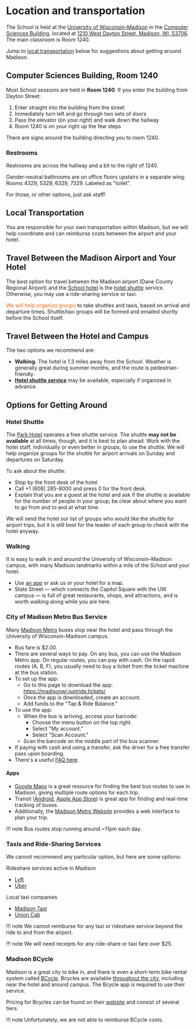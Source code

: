 # Location and transportation

The School is held at the [University of Wisconsin&ndash;Madison](https://www.wisc.edu) in the
[Computer Sciences Building](https://www.cs.wisc.edu), located at [1210 West Dayton Street, Madison, WI, 53706](https://maps.app.goo.gl/p5kJSsjfaHDyCwGX8). The main classroom is Room 1240.

Jump to [local transportation](#local-transportation) below for suggestions about getting around Madison.

## Computer Sciences Building, Room 1240

Most School sessions are held in **Room 1240**.
If you enter the building from Dayton Street:

1.  Enter straight into the building from the street
1.  Immediately turn left and go through two sets of doors
1.  Pass the elevator (on your right) and walk down the hallway
1.  Room 1240 is on your right up the few steps

There are signs around the building directing you to room 1240.

### Restrooms

Restrooms are across the hallway and a bit to the right of 1240.

Gender-neutral bathrooms are on office floors upstairs in a separate wing: Rooms 4329, 5329, 6329, 7329. Labeled as "toilet".

For those, or other options, just ask staff!

## Local Transportation

You are responsible for your own transportation within Madison, but we will help
coordinate and can reimburse costs between the airport and your hotel.

## Travel Between the Madison Airport and Your Hotel

The best option for travel between the Madison airport (Dane County Regional Airport) and the [School hotel](hotel.md) is the [hotel shuttle](#hotel-shuttle) service. Otherwise, you may use a ride-sharing service or taxi.

<span style="color: #FF6600;">We will help organize groups</span> to take shuttles and taxis,
based on arrival and departure times. Shuttle/taxi groups will be formed and emailed shortly before the School itself.

## Travel Between the Hotel and Campus

The two options we recommend are:

* **Walking.** The hotel is 1.3 miles away from the School. Weather is generally great during summer months, and the route is pedestrian-friendly.
* [**Hotel shuttle service**](#hotel-shuttle) may be available, especially if organized in advance.

## Options for Getting Around

### Hotel Shuttle

The [Park Hotel](hotel.md) operates a free shuttle service.
The shuttle **may not be available** at all times, though, and it is best to plan ahead.
Work with the hotel staff, individually or even better in groups, to use the shuttle.
We will help organize groups for the shuttle for airport arrivals on Sunday and departures on Saturday.

To ask about the shuttle:

* Stop by the front desk of the hotel
* Call +1&nbsp;(608)&nbsp;285-8000 and press 0 for the front desk.
* Explain that you are a guest at the hotel and ask if the shuttle is available for the number of people in your group; be clear about where you want to go from and to and at what time.

We will send the hotel our list of groups who would like the shuttle for airport trips,
but it is still best for the leader of each group to check with the hotel anyway.

### Walking

It is easy to walk in and around the University of Wisconsin&ndash;Madison campus,
with many Madison landmarks within a mile of the School and your hotel.

* Use [an app](#apps) or ask us or your hotel for a map.
* State Street&nbsp;&mdash; which connects the Capitol Square with the UW campus&nbsp;&mdash;
is full of great restaurants, shops, and attractions, and is worth walking along while you are here.

### City of Madison Metro Bus Service

Many [Madison Metro](https://www.cityofmadison.com/metro) buses stop near the hotel and
pass through the University of Wisconsin&ndash;Madison campus.

* Bus fare is $2.00. 
* There are several ways to pay. On any bus, you can use the Madison Metro app. 
On regular routes, you can pay with cash. On the 
rapid routes (A, B, F), you usually need to buy a ticket from the ticket machine 
at the bus station. 
* To set up the app: 
	* Go to this page to download the app: https://madisonwi.justride.tickets/
	* Once the app is downloaded, create an account. 
	* Add funds to the "Tap & Ride Balance." 
* To use the app: 
	* When the bus is arriving, access your barcode:
		* Choose the menu button on the top right.
		* Select "My account."
		* Select "Scan Account." 
	* Scan the barcode on the middle part of the bus scanner. 
* If paying with cash and using a transfer, ask the driver for a free transfer pass upon boarding.
* There's a useful [FAQ here](https://www.cityofmadison.com/metro/fares/fast-fares). 

#### Apps 
* [Google Maps](https://maps.google.com) is a great resource for finding the best bus routes to use in Madison, giving multiple route options for each trip.
* Transit ([Android](https://play.google.com/store/apps/details?id=com.thetransitapp.droid), [Apple App Store](https://apps.apple.com/us/app/transit-subway-bus-times/id498151501)) is great app for finding and real-time tracking of buses.
* Additionally, the [Madison Metro Website](https://www.cityofmadison.com/metro/routes-schedules)
provides a web interface to plan your trip.

!!! note 
    Bus routes stop running around ~11pm each day.

### Taxis and Ride-Sharing Services

We cannot recommend any particular option, but here are some options:

Rideshare services active in Madison

* [Lyft](https://www.lyft.com/)
* [Uber](https://www.uber.com/ride/)

Local taxi companies

* [Madison Taxi](https://www.madtaxi.com)
* [Union Cab](https://www.unioncab.com/)

!!! note 
    We cannot reimburse for any taxi or rideshare service beyond the ride to and from the airport.

!!! note
    We will need receipts for any ride-share or taxi fare over $25.

### Madison BCycle

Madison is a great city to bike in,
and there is even a short-term bike rental system called [BCycle](https://madison.bcycle.com).
Bcycles are available [throughout the city](https://madison.bcycle.com/nav/map),
including near the hotel and around campus. The Bcycle app is required to use their service.

Pricing for Bcycles can be found on their 
[website](https://madison.bcycle.com/nav/Join-now) and consist of several tiers.

!!! note
    Unfortunately, we are not able to reimburse BCycle costs.
